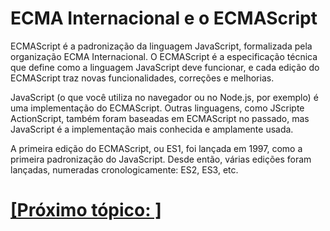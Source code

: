 # ECMA Internacional e o ECMAScript

ECMAScript é a padronização da linguagem JavaScript, formalizada pela organização ECMA Internacional. O ECMAScript é a especificação técnica que define como a linguagem JavaScript deve funcionar, e cada edição do ECMAScript traz novas funcionalidades, correções e melhorias.

JavaScript (o que você utiliza no navegador ou no Node.js, por exemplo) é uma implementação do ECMAScript. Outras linguagens, como JScripte ActionScript, também foram baseadas em ECMAScript no passado, mas JavaScript é a implementação mais conhecida e amplamente usada.

A primeira edição do ECMAScript, ou ES1, foi lançada em 1997, como a primeira padronização do JavaScript. Desde então, várias edições foram lançadas, numeradas cronologicamente: ES2, ES3, etc.

# [[Próximo tópico: ]]() <!-- TODO: definir o próximo tópico -->